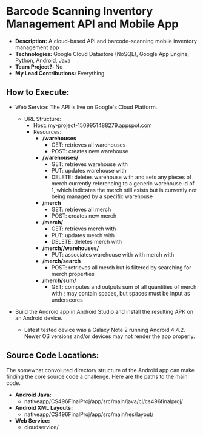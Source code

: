# Barcode Scanning Inventory Management API and Mobile App

- **Description:** A cloud-based API and barcode-scanning mobile inventory management app
- **Technologies:** Google Cloud Datastore (NoSQL), Google App Engine, Python, Android, Java
- **Team Project?:** No
- **My Lead Contributions:** Everything

## How to Execute:
- Web Service: The API is live on Google's Cloud Platform.
    - URL Structure:
        - Host: my-project-1509951488279.appspot.com
        - Resources:
            - **/warehouses**
                - GET: retrieves all warehouses
                - POST: creates new warehouse
            - **/warehouses/<warehouse id>**
                - GET: retrieves warehouse with <warehouse id>
                - PUT: updates warehouse with <warehouse id>
                - DELETE: deletes warehouse with <warehouse id> and sets any pieces of merch currently referencing <warehouse id> to a generic warehouse id of 1, which indicates the merch still exists but is currently not being managed by a specific warehouse
            - **/merch**
                - GET: retrieves all merch
                - POST: creates new merch
            - **/merch/<merch id>**
                - GET: retrieves merch with <merch id>
                - PUT: updates merch with <merch id>
                - DELETE: deletes merch with <merch id>
            - **/merch/<merch id>/warehouses/<warehouse id>**
                - PUT: associates warehouse with <warehouse id> with merch with <merch id>
            - **/merch/search**
                - POST: retrieves all merch but is filtered by searching for merch properties
            - **/merch/sum/<merch name>**
                - GET: computes and outputs sum of all quantities of merch with <merch name>; <merch name> may contain spaces, but spaces must be input as underscores

- Build the Android app in Android Studio and install the resulting APK on an Android device.
    - Latest tested device was a Galaxy Note 2 running Android 4.4.2. Newer OS versions and/or devices may not render the app properly.

## Source Code Locations:
The somewhat convoluted directory structure of the Android app can make finding the core source code a challenge. Here are the paths to the main code.

- **Android Java:**
    - nativeapp/CS496FinalProj/app/src/main/java/cj/cs496finalproj/
- **Android XML Layouts:**
    - nativeapp/CS496FinalProj/app/src/main/res/layout/
- **Web Service:**
    - cloudservice/